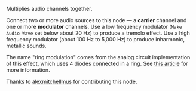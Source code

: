 Multiplies audio channels together.

Connect two or more audio sources to this node — a **carrier** channel and one or more **modulator** channels.  Use a low frequency modulator (`Make Audio Wave` set below about 20 Hz) to produce a tremolo effect.  Use a high frequency modulator (about 100 Hz to 5,000 Hz) to produce inharmonic, metallic sounds.

The name "ring modulation" comes from the analog circuit implementation of this effect, which uses 4 diodes connected in a ring.  See [this article](http://synthesizeracademy.com/ring-modulator/) for more information.

Thanks to [alexmitchellmus](https://vuo.org/user/2682) for contributing this node.
